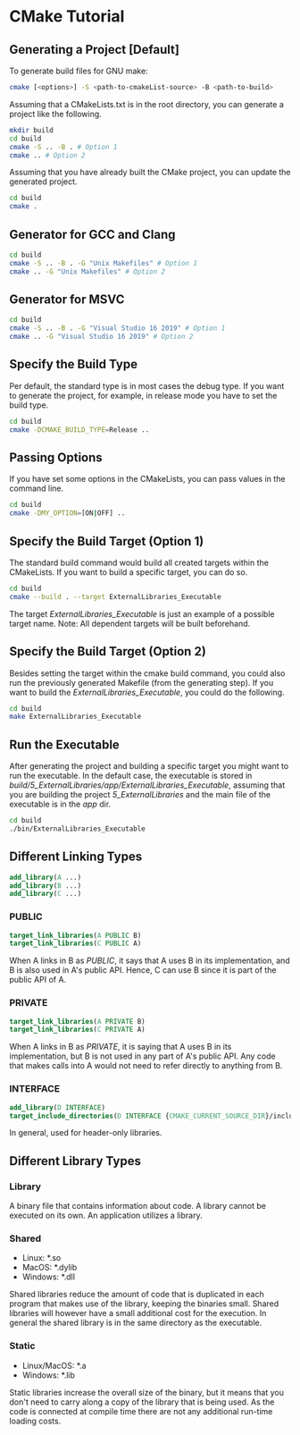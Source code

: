 # CMake Tutorial

## Generating a Project [Default]

<!-- GenerateProjectSectionStart -->

To generate build files for GNU make:

```bash
cmake [<options>] -S <path-to-cmakeList-source> -B <path-to-build>
```

Assuming that a CMakeLists.txt is in the root directory, you can generate a project like the following.

```bash
mkdir build
cd build
cmake -S .. -B . # Option 1
cmake .. # Option 2
```

Assuming that you have already built the CMake project, you can update the generated project.

```bash
cd build
cmake .
```
<!-- GenerateProjectSectionEnd -->

## Generator for GCC and Clang

```bash
cd build
cmake -S .. -B . -G "Unix Makefiles" # Option 1
cmake .. -G "Unix Makefiles" # Option 2
```

## Generator for MSVC

```bash
cd build
cmake -S .. -B . -G "Visual Studio 16 2019" # Option 1
cmake .. -G "Visual Studio 16 2019" # Option 2
```

## Specify the Build Type

Per default, the standard type is in most cases the debug type.
If you want to generate the project, for example, in release mode you have to set the build type.

```bash
cd build
cmake -DCMAKE_BUILD_TYPE=Release ..
```

## Passing Options

If you have set some options in the CMakeLists, you can pass values in the command line.

```bash
cd build
cmake -DMY_OPTION=[ON|OFF] ..
```

## Specify the Build Target (Option 1)

The standard build command would build all created targets within the CMakeLists.
If you want to build a specific target, you can do so.

```bash
cd build
cmake --build . --target ExternalLibraries_Executable
```

The target *ExternalLibraries_Executable* is just an example of a possible target name.
Note: All dependent targets will be built beforehand.

## Specify the Build Target (Option 2)

Besides setting the target within the cmake build command, you could also run the previously generated Makefile (from the generating step).
If you want to build the *ExternalLibraries_Executable*, you could do the following.

```bash
cd build
make ExternalLibraries_Executable
```

## Run the Executable

After generating the project and building a specific target you might want to run the executable.
In the default case, the executable is stored in *build/5_ExternalLibraries/app/ExternalLibraries_Executable*, assuming that you are building the project *5_ExternalLibraries* and the main file of the executable is in the *app* dir.

```bash
cd build
./bin/ExternalLibraries_Executable
```

## Different Linking Types

```cmake
add_library(A ...)
add_library(B ...)
add_library(C ...)
```

### PUBLIC

```cmake
target_link_libraries(A PUBLIC B)
target_link_libraries(C PUBLIC A)
```

When A links in B as *PUBLIC*, it says that A uses B in its implementation, and B is also used in A's public API. Hence, C can use B since it is part of the public API of A.

### PRIVATE

```cmake
target_link_libraries(A PRIVATE B)
target_link_libraries(C PRIVATE A)
```

When A links in B as *PRIVATE*, it is saying that A uses B in its
implementation, but B is not used in any part of A's public API. Any code
that makes calls into A would not need to refer directly to anything from
B.

### INTERFACE

```cmake
add_library(D INTERFACE)
target_include_directories(D INTERFACE {CMAKE_CURRENT_SOURCE_DIR}/include)
```

In general, used for header-only libraries.

## Different Library Types

### Library

A binary file that contains information about code.
A library cannot be executed on its own.
An application utilizes a library.

### Shared

- Linux: *.so
- MacOS: *.dylib
- Windows: *.dll

Shared libraries reduce the amount of code that is duplicated in each program that makes use of the library, keeping the binaries small.
Shared libraries will however have a small additional cost for the execution.
In general the shared library is in the same directory as the executable.

### Static

- Linux/MacOS: *.a
- Windows: *.lib

Static libraries increase the overall size of the binary, but it means that you don't need to carry along a copy of the library that is being used.
As the code is connected at compile time there are not any additional run-time loading costs.
